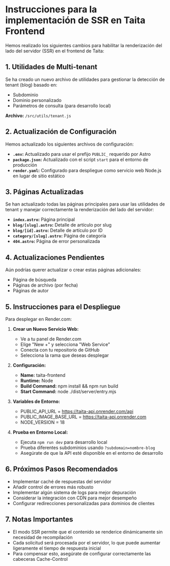 # Instrucciones para la implementación de SSR en Taita Frontend

Hemos realizado los siguientes cambios para habilitar la renderización del lado del servidor (SSR) en el frontend de Taita:

## 1. Utilidades de Multi-tenant

Se ha creado un nuevo archivo de utilidades para gestionar la detección de tenant (blog) basado en:
- Subdominio
- Dominio personalizado
- Parámetros de consulta (para desarrollo local)

**Archivo:** `/src/utils/tenant.js`

## 2. Actualización de Configuración

Hemos actualizado los siguientes archivos de configuración:

- **`.env`:** Actualizado para usar el prefijo `PUBLIC_` requerido por Astro
- **`package.json`:** Actualizado con el script `start` para el entorno de producción
- **`render.yaml`:** Configurado para despliegue como servicio web Node.js en lugar de sitio estático

## 3. Páginas Actualizadas

Se han actualizado todas las páginas principales para usar las utilidades de tenant y manejar correctamente la renderización del lado del servidor:

- **`index.astro`:** Página principal
- **`blog/[slug].astro`:** Detalle de artículo por slug
- **`blog/[id].astro`:** Detalle de artículo por ID
- **`category/[slug].astro`:** Página de categoría
- **`404.astro`:** Página de error personalizada

## 4. Actualizaciones Pendientes

Aún podrías querer actualizar o crear estas páginas adicionales:
- Página de búsqueda
- Páginas de archivo (por fecha)
- Páginas de autor

## 5. Instrucciones para el Despliegue

Para desplegar en Render.com:

1. **Crear un Nuevo Servicio Web:**
   - Ve a tu panel de Render.com
   - Elige "New +" y selecciona "Web Service"
   - Conecta con tu repositorio de GitHub
   - Selecciona la rama que deseas desplegar

2. **Configuración:**
   - **Name:** taita-frontend
   - **Runtime:** Node
   - **Build Command:** npm install && npm run build
   - **Start Command:** node ./dist/server/entry.mjs

3. **Variables de Entorno:**
   - PUBLIC_API_URL = https://taita-api.onrender.com/api
   - PUBLIC_IMAGE_BASE_URL = https://taita-api.onrender.com
   - NODE_VERSION = 18

4. **Prueba en Entorno Local:**
   - Ejecuta `npm run dev` para desarrollo local
   - Prueba diferentes subdominios usando `?subdomain=nombre-blog`
   - Asegúrate de que la API esté disponible en el entorno de desarrollo

## 6. Próximos Pasos Recomendados

- Implementar caché de respuestas del servidor
- Añadir control de errores más robusto
- Implementar algún sistema de logs para mejor depuración
- Considerar la integración con CDN para mejor desempeño
- Configurar redirecciones personalizadas para dominios de clientes

## 7. Notas Importantes

- El modo SSR permite que el contenido se renderice dinámicamente sin necesidad de recompilación
- Cada solicitud será procesada por el servidor, lo que puede aumentar ligeramente el tiempo de respuesta inicial
- Para compensar esto, asegúrate de configurar correctamente las cabeceras Cache-Control
